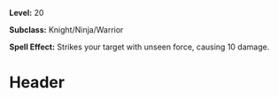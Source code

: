 <!-- TITLE: Skill: Throw Stone -->
<!-- SUBTITLE:  -->

**Level:** 20

**Subclass:** Knight/Ninja/Warrior

**Spell Effect:** Strikes your target with unseen force, causing 10 damage.

# Header